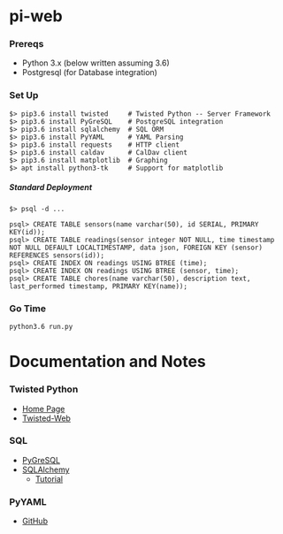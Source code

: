 # pi-web

### Prereqs

* Python 3.x (below written assuming 3.6)
* Postgresql (for Database integration)

### Set Up 

```
$> pip3.6 install twisted     # Twisted Python -- Server Framework
$> pip3.6 install PyGreSQL    # PostgreSQL integration
$> pip3.6 install sqlalchemy  # SQL ORM
$> pip3.6 install PyYAML      # YAML Parsing
$> pip3.6 install requests    # HTTP client
$> pip3.6 install caldav      # CalDav client
$> pip3.6 install matplotlib  # Graphing
$> apt install python3-tk     # Support for matplotlib
```

##### Standard Deployment

```
$> psql -d ...

psql> CREATE TABLE sensors(name varchar(50), id SERIAL, PRIMARY KEY(id));
psql> CREATE TABLE readings(sensor integer NOT NULL, time timestamp NOT NULL DEFAULT LOCALTIMESTAMP, data json, FOREIGN KEY (sensor) REFERENCES sensors(id));
psql> CREATE INDEX ON readings USING BTREE (time);
psql> CREATE INDEX ON readings USING BTREE (sensor, time);
psql> CREATE TABLE chores(name varchar(50), description text, last_performed timestamp, PRIMARY KEY(name));
```

### Go Time

```
python3.6 run.py
```

# Documentation and Notes

### Twisted Python

* [Home Page](http://twistedmatrix.com)
* [Twisted-Web](http://twistedmatrix.com/documents/current/web/howto/using-twistedweb.html)

### SQL

* [PyGreSQL](http://www.pygresql.org/)
* [SQLAlchemy](http://www.sqlalchemy.org/)
   * [Tutorial](http://docs.sqlalchemy.org/en/rel_1_1/core/tutorial.html)

### PyYAML

* [GitHub](https://github.com/yaml/pyyaml)